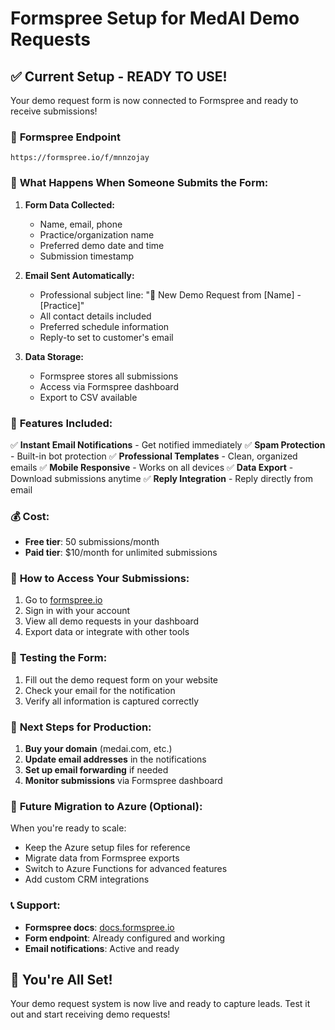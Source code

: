 # Formspree Setup for MedAI Demo Requests

## ✅ Current Setup - READY TO USE!

Your demo request form is now connected to Formspree and ready to receive submissions!

### 🔗 **Formspree Endpoint**
`https://formspree.io/f/mnnzojay`

### 📧 **What Happens When Someone Submits the Form:**

1. **Form Data Collected:**
   - Name, email, phone
   - Practice/organization name
   - Preferred demo date and time
   - Submission timestamp

2. **Email Sent Automatically:**
   - Professional subject line: "🎯 New Demo Request from [Name] - [Practice]"
   - All contact details included
   - Preferred schedule information
   - Reply-to set to customer's email

3. **Data Storage:**
   - Formspree stores all submissions
   - Access via Formspree dashboard
   - Export to CSV available

### 🎯 **Features Included:**

✅ **Instant Email Notifications** - Get notified immediately
✅ **Spam Protection** - Built-in bot protection
✅ **Professional Templates** - Clean, organized emails
✅ **Mobile Responsive** - Works on all devices
✅ **Data Export** - Download submissions anytime
✅ **Reply Integration** - Reply directly from email

### 💰 **Cost:**
- **Free tier**: 50 submissions/month
- **Paid tier**: $10/month for unlimited submissions

### 🔧 **How to Access Your Submissions:**

1. Go to [formspree.io](https://formspree.io)
2. Sign in with your account
3. View all demo requests in your dashboard
4. Export data or integrate with other tools

### 📱 **Testing the Form:**

1. Fill out the demo request form on your website
2. Check your email for the notification
3. Verify all information is captured correctly

### 🚀 **Next Steps for Production:**

1. **Buy your domain** (medai.com, etc.)
2. **Update email addresses** in the notifications
3. **Set up email forwarding** if needed
4. **Monitor submissions** via Formspree dashboard

### 🔄 **Future Migration to Azure (Optional):**

When you're ready to scale:
- Keep the Azure setup files for reference
- Migrate data from Formspree exports
- Switch to Azure Functions for advanced features
- Add custom CRM integrations

### 📞 **Support:**

- **Formspree docs**: [docs.formspree.io](https://docs.formspree.io)
- **Form endpoint**: Already configured and working
- **Email notifications**: Active and ready

## 🎉 **You're All Set!**

Your demo request system is now live and ready to capture leads. Test it out and start receiving demo requests!

